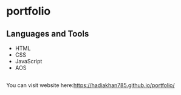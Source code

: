 # portfolio

## Languages and Tools
- HTML 
- CSS
- JavaScript
- AOS


##

You can visit website here:https://hadiakhan785.github.io/portfolio/

